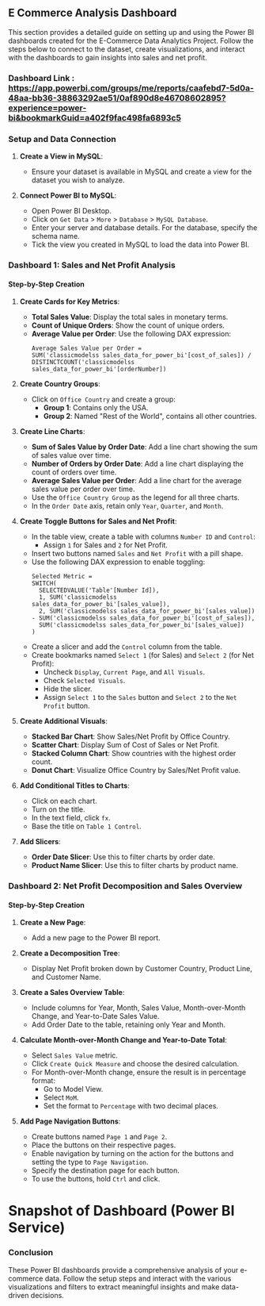 ## E Commerce Analysis Dashboard

This section provides a detailed guide on setting up and using the Power BI dashboards created for the E-Commerce Data Analytics Project. Follow the steps below to connect to the dataset, create visualizations, and interact with the dashboards to gain insights into sales and net profit.

### Dashboard Link : https://app.powerbi.com/groups/me/reports/caafebd7-5d0a-48aa-bb36-38863292ae51/0af890d8e46708602895?experience=power-bi&bookmarkGuid=a402f9fac498fa6893c5

### Setup and Data Connection

1. **Create a View in MySQL**:
   - Ensure your dataset is available in MySQL and create a view for the dataset you wish to analyze.

2. **Connect Power BI to MySQL**:
   - Open Power BI Desktop.
   - Click on `Get Data` > `More` > `Database` > `MySQL Database`.
   - Enter your server and database details. For the database, specify the schema name.
   - Tick the view you created in MySQL to load the data into Power BI.

### Dashboard 1: Sales and Net Profit Analysis

#### Step-by-Step Creation

1. **Create Cards for Key Metrics**:
   - **Total Sales Value**: Display the total sales in monetary terms.
   - **Count of Unique Orders**: Show the count of unique orders.
   - **Average Value per Order**: Use the following DAX expression:
     ```DAX
     Average Sales Value per Order = 
     SUM('classicmodelss sales_data_for_power_bi'[cost_of_sales]) / 
     DISTINCTCOUNT('classicmodelss sales_data_for_power_bi'[orderNumber])
     ```

2. **Create Country Groups**:
   - Click on `Office Country` and create a group:
     - **Group 1**: Contains only the USA.
     - **Group 2**: Named "Rest of the World", contains all other countries.

3. **Create Line Charts**:
   - **Sum of Sales Value by Order Date**: Add a line chart showing the sum of sales value over time.
   - **Number of Orders by Order Date**: Add a line chart displaying the count of orders over time.
   - **Average Sales Value per Order**: Add a line chart for the average sales value per order over time.
   - Use the `Office Country Group` as the legend for all three charts.
   - In the `Order Date` axis, retain only `Year`, `Quarter`, and `Month`.

4. **Create Toggle Buttons for Sales and Net Profit**:
   - In the table view, create a table with columns `Number ID` and `Control`:
     - Assign `1` for Sales and `2` for Net Profit.
   - Insert two buttons named `Sales` and `Net Profit` with a pill shape.
   - Use the following DAX expression to enable toggling:
     ```DAX
     Selected Metric = 
     SWITCH(
       SELECTEDVALUE('Table'[Number Id]), 
       1, SUM('classicmodelss sales_data_for_power_bi'[sales_value]),
       2, SUM('classicmodelss sales_data_for_power_bi'[sales_value]) - SUM('classicmodelss sales_data_for_power_bi'[cost_of_sales]),
       SUM('classicmodelss sales_data_for_power_bi'[sales_value])
     )
     ```
   - Create a slicer and add the `Control` column from the table.
   - Create bookmarks named `Select 1` (for Sales) and `Select 2` (for Net Profit):
     - Uncheck `Display`, `Current Page`, and `All Visuals`.
     - Check `Selected Visuals`.
     - Hide the slicer.
     - Assign `Select 1` to the `Sales` button and `Select 2` to the `Net Profit` button.

5. **Create Additional Visuals**:
   - **Stacked Bar Chart**: Show Sales/Net Profit by Office Country.
   - **Scatter Chart**: Display Sum of Cost of Sales or Net Profit.
   - **Stacked Column Chart**: Show countries with the highest order count.
   - **Donut Chart**: Visualize Office Country by Sales/Net Profit value.

6. **Add Conditional Titles to Charts**:
   - Click on each chart.
   - Turn on the title.
   - In the text field, click `fx`.
   - Base the title on `Table 1 Control`.

7. **Add Slicers**:
   - **Order Date Slicer**: Use this to filter charts by order date.
   - **Product Name Slicer**: Use this to filter charts by product name.

### Dashboard 2: Net Profit Decomposition and Sales Overview

#### Step-by-Step Creation

1. **Create a New Page**:
   - Add a new page to the Power BI report.

2. **Create a Decomposition Tree**:
   - Display Net Profit broken down by Customer Country, Product Line, and Customer Name.

3. **Create a Sales Overview Table**:
   - Include columns for Year, Month, Sales Value, Month-over-Month Change, and Year-to-Date Sales Value.
   - Add Order Date to the table, retaining only Year and Month.

4. **Calculate Month-over-Month Change and Year-to-Date Total**:
   - Select `Sales Value` metric.
   - Click `Create Quick Measure` and choose the desired calculation.
   - For Month-over-Month change, ensure the result is in percentage format:
     - Go to Model View.
     - Select `MoM`.
     - Set the format to `Percentage` with two decimal places.

5. **Add Page Navigation Buttons**:
   - Create buttons named `Page 1` and `Page 2`.
   - Place the buttons on their respective pages.
   - Enable navigation by turning on the action for the buttons and setting the type to `Page Navigation`.
   - Specify the destination page for each button.
   - To use the buttons, hold `Ctrl` and click.

# Snapshot of Dashboard (Power BI Service)


### Conclusion

These Power BI dashboards provide a comprehensive analysis of your e-commerce data. Follow the setup steps and interact with the various visualizations and filters to extract meaningful insights and make data-driven decisions.

